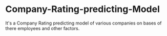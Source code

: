 # Company-Rating-predicting-Model
It's a Company Rating predicting model of various companies on bases of there employees and other factors.
